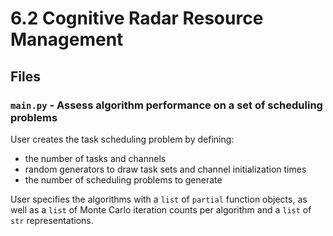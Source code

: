 # 6.2 Cognitive Radar Resource Management

## Files

### `main.py` - Assess algorithm performance on a set of scheduling problems
User creates the task scheduling problem by defining:
- the number of tasks and channels
- random generators to draw task sets and channel initialization times
- the number of scheduling problems to generate

User specifies the algorithms with a `list` of `partial` function objects, as well as 
a `list` of Monte Carlo iteration counts per algorithm and a `list` of `str` representations.

